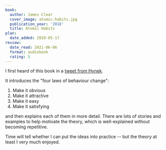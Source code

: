 ```yaml
---
book:
  author: James Clear
  cover_image: atomic-habits.jpg
  publication_year: '2018'
  title: Atomic Habits
plan:
  date_added: 2020-05-17
review:
  date_read: 2021-06-06
  format: audiobook
  rating: 5
---
```


I first heard of this book in a [tweet from Hynek](https://twitter.com/hynek/status/1259536982411280386).

It introduces the "four laws of behaviour change":

1. Make it obvious
2. Make it attractive
3. Make it easy
4. Make it satisfying

and then explains each of them in more detail.
There are lots of stories and examples to help motivate the theory, which is well-explained without becoming repetitive.

Time will tell whether I can put the ideas into practice -- but the theory at least I very much enjoyed.
